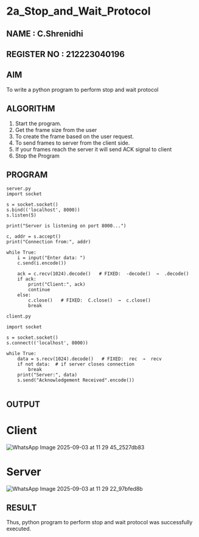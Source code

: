 # 2a_Stop_and_Wait_Protocol
## NAME : C.Shrenidhi 
## REGISTER NO : 212223040196 
## AIM 
To write a python program to perform stop and wait protocol
## ALGORITHM
1. Start the program.
2. Get the frame size from the user
3. To create the frame based on the user request.
4. To send frames to server from the client side.
5. If your frames reach the server it will send ACK signal to client
6. Stop the Program
## PROGRAM

```
server.py
import socket 

s = socket.socket()
s.bind(('localhost', 8000))
s.listen(5)

print("Server is listening on port 8000...")

c, addr = s.accept()
print("Connection from:", addr)

while True:
    i = input("Enter data: ")
    c.send(i.encode())

    ack = c.recv(1024).decode()   # FIXED: ⁠ -decode() ⁠ → ⁠ .decode() ⁠
    if ack:
        print("Client:", ack)
        continue 
    else:
        c.close()   # FIXED: ⁠ C.close() ⁠ → ⁠ c.close() ⁠
        break

client.py

import socket 

s = socket.socket()
s.connect(('localhost', 8000))

while True:
    data = s.recv(1024).decode()   # FIXED: ⁠ rec ⁠ → ⁠ recv ⁠
    if not data:  # if server closes connection
        break
    print("Server:", data)
    s.send("Acknowledgement Received".encode())


```

## OUTPUT
# Client

![WhatsApp Image 2025-09-03 at 11 29 45_2527db83](https://github.com/user-attachments/assets/81751760-fdf3-4605-bcc2-06726b97e6ed)

# Server

![WhatsApp Image 2025-09-03 at 11 29 22_97bfed8b](https://github.com/user-attachments/assets/283c8187-dce0-454d-9de5-e40aba28abe8)


## RESULT
Thus, python program to perform stop and wait protocol was successfully executed.
